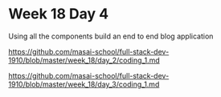 # Week 18 Day 4

Using all the components build an end to end blog application

https://github.com/masai-school/full-stack-dev-1910/blob/master/week_18/day_2/coding_1.md

https://github.com/masai-school/full-stack-dev-1910/blob/master/week_18/day_3/coding_1.md

